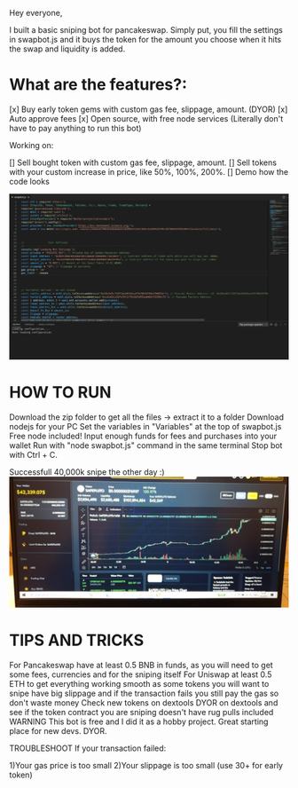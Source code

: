 Hey everyone,

I built a basic sniping bot for pancakeswap. Simply put, you fill the settings in swapbot.js and it buys the token for the amount you choose when it hits the swap and liquidity is added.


# What are the features?:

[x] Buy early token gems with custom gas fee, slippage, amount. (DYOR)
[x] Auto approve fees
[x] Open source, with free node services (Literally don't have to pay anything to run this bot)

Working on:

[] Sell bought token with custom gas fee, slippage, amount.
[] Sell tokens with your custom increase in price, like 50%, 100%, 200%.
[] Demo how the code looks


![Code preview](demo.png)


# HOW TO RUN

Download the zip folder to get all the files -> extract it to a folder
Download nodejs for your PC
Set the variables in "Variables" at the top of swapbot.js
Free node included!
Input enough funds for fees and purchases into your wallet
Run with "node swapbot.js" command in the same terminal
Stop bot with Ctrl + C.

Successfull 40,000k snipe the other day :)
![Code preview](success.png)

# TIPS AND TRICKS

For Pancakeswap have at least 0.5 BNB in funds, as you will need to get some fees, currencies and for the sniping itself
For Uniswap at least 0.5 ETH to get everything working smooth as some tokens you will want to snipe have big slippage and if the transaction fails you still pay the gas so don't waste money
Check new tokens on dextools
DYOR on dextools and see if the token contract you are sniping doesn't have rug pulls included
WARNING This bot is free and I did it as a hobby project. Great starting place for new devs. DYOR.

TROUBLESHOOT If your transaction failed:

1)Your gas price is too small 2)Your slippage is too small (use 30+ for early token)

